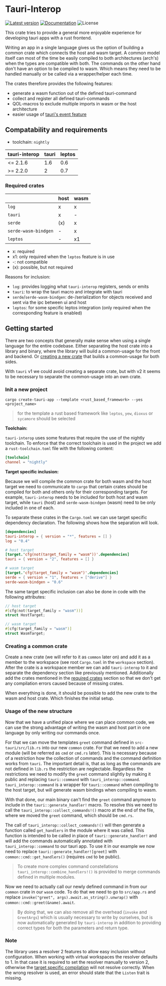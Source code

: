 # Tauri-Interop

[![Latest version](https://img.shields.io/crates/v/tauri-interop.svg)](https://crates.io/crates/tauri-interop)
[![Documentation](https://docs.rs/tauri-interop/badge.svg)](https://docs.rs/tauri-interop)
![License](https://img.shields.io/crates/l/tauri-interop.svg)

This crate tries to provide a general more enjoyable experience for developing tauri apps with a rust frontend.

Writing an app in a single language gives us the option of building a common crate which connects the host and
wasm target. A common model itself can most of the time be easily compiled to both architectures (arch's) when the types
are compatible with both. The commands on the other hand don't have an option to be compiled to wasm. Which means they
need to be handled manually or be called via a wrapper/helper each time.

The crates therefore provides the following features:

- generate a wasm function out of the defined tauri-command
- collect and register all defined tauri-commands
- QOL-macros to exclude multiple imports in wasm or the host architecture
- easier usage of [tauri's event feature](https://tauri.app/v1/guides/features/events/)

## Compatability and requirements

- toolchain: `nightly`

| tauri-interop | tauri | leptos |
|---------------|-------|--------|
| <= 2.1.6      | 1.6   | 0.6    |
| \>= 2.2.0     | 2     | 0.7    |

### Required crates

|                      | host | wasm |
|----------------------|------|------|
| `log`                | x    | x    |
| `tauri`              | x    | -    |
| `serde`              | (x)  | x    |
| `serde-wasm-bindgen` | -    | x    |
| `leptos`             | -    | x1   |

- x: required
- x1: only required when the `leptos` feature is in use
- -: not compatible
- (x): possible, but not required

Reasons for inclusion:

- `log`: provides logging what `tauri-interop` registers, sends or emits
- `tauri`: to wrap the tauri macro and integrate with tauri
- `serde`/`serde-wasm-bindgen`: de-/serialization for objects received and sent via the ipc between ui and host
- `leptos`: for some specific leptos integration (only required when the corresponding feature is enabled)

## Getting started

There are two concepts that generally make sense when using a single language for the entire codebase. Either separating
the host crate into a library and binary, where the library will build a common-usage for the front and backend.
Or [creating a new crate](#creating-a-common-crate) that builds a common-usage for both sides.

With `tauri` v1 we could avoid creating a separate crate, but with v2 it seems to be necessary to separate the
common-usage into an own crate.

### Init a new project

```shell
cargo create-tauri-app --template <rust_based_framework> --yes <project_name>
```

> for the template a rust based framework like `leptos`, `yew`, `dioxus` or `sycamore` should be selected

**Toolchain:**

`tauri-interop` uses some features that require the use of the nightly toolchain. To enforce that the correct toolchain
is used in the project we add a `rust-toolchain.toml` file with the following content:

```toml
[toolchain]
channel = "nightly"
```

**Target specific inclusion:**

Because we will compile the common crate for both wasm and the host target we need to communicate to `cargo` that
certain crates should be compiled for both and others only for their corresponding targets. For example, `tauri-interop`
needs to be included for both host and wasm target, while `tauri` (host) and `serde-wasm-bindgen` (wasm) need to be only
included in one of each.

To separate these crates in the `Cargo.toml` we can use target specific dependency declaration. The following shows how
the separation will look.

```toml
[dependencies]
tauri-interop = { version = "*", features = [] }
log = "0.4"

# host target
[target.'cfg(not(target_family = "wasm"))'.dependencies]
tauri = { version = "2", features = [] }

# wasm target
[target.'cfg(target_family = "wasm")'.dependencies]
serde = { version = "1", features = ["derive"] }
serde-wasm-bindgen = "0.6"
```

The same target specific inclusion can also be done in code with the following attributes:

```rust
// host target
#[cfg(not(target_family = "wasm"))]
struct HostTarget;

// wasm target
#[cfg(target_family = "wasm")]
struct WasmTarget;
```

### Creating a common crate

Create a new crate (we will refer to it as `common` later on) and add it as a member to the workspace (see root
`Cargo.toml` in the `workspace` section). After the crate is a workspace member we can add `tauri-interop` to it and
separate the dependency section like previously mentioned. Additionally add the crates mentioned in
the [required crates](#required-crates)
section so that we don't get any compilation errors caused because of missing crates.

When everything is done, it should be possible to add the new crate to the wasm and host crate. Which finishes the
initial setup.

### Usage of the new structure

Now that we have a unified place where we can place common code, we can use the strong advantage of writing the wasm
and host part in one language by only writing our commands once.

For that we can move the templates `greet` command defined in `src-tauri/src/lib.rs` into our new `common` crate. For
that we need to add a new module (will be referred as `cmd` or `cmd.rs` later). This is necessary because of a
restriction how the collection of commands and the command definition works from `tauri`. The important detail is, that
as long as the commands are not defined in `lib.rs` the restriction are neglectable. Regardless the restrictions we need
to modify the `greet` command slightly by making it public and replacing `tauri::command` with `tauri_interop::command`.
`tauri_interop::command` is a wrapper for `tauri::command` when compiling to the host target, but will generate wasm
bindings when compiling to wasm.

With that done, our main binary can't find the `greet` command anymore to include in the `tauri::generate_handler!`
macro. To resolve this we need to call the `tauri_interop::collect_commands!()` macro at the end of the file, where we
moved the `greet` command, which should be `cmd.rs`.

The call of `tauri_interop::collect_commands!()` will then generate a function called `get_handlers` in the module
where it was called. This function is intended to be called in place of `tauri::generate_handler!` and will add the
commands automatically annotated with `tauri_interop::command` to our tauri app. To use it in our example we now need to
replace `tauri::generate_handler![greet]` with `common::cmd::get_handlers()` (requires `cmd` to be public).

> To create more complex command constellations `tauri_interop::combine_handlers!()` is provided to merge commands
> defined in multiple modules.

Now we need to actually call our newly defined command in from our `common` crate in our `wasm` code. To do that we need
to go to `src/app.rs` and replace `invoke("greet", args).await.as_string().unwrap()` with
`common::cmd::greet(&name).await`.

> By doing that, we can also remove all the overhead (`invoke` and `GreetArgs`) which is usually necessary to write by
> ourselves, but is now automatically generated by `tauri-interop` in addition to providing correct types for both the
> parameters and return type.

### Note

The library uses a resolver 2 features to allow easy inclusion without configuration. When working with virtual
workspaces the resolver defaults to 1. In that case it is required to set the resolver manually to version 2,  
otherwise
the [target specific compilation](https://doc.rust-lang.org/cargo/reference/specifying-dependencies.html#platform-specific-dependencies)
will not resolve correctly. When the wrong resolver is used, an error should state that the `Listen` trait is missing.

